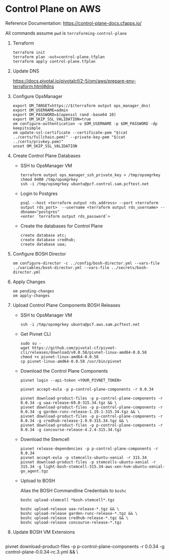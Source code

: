 #   Control Plane on AWS

Reference Documentation: https://control-plane-docs.cfapps.io/

All commands assume `pwd` is `terraforming-control-plane`

1.  Terraform
    ```
    terraform init
    terraform plan -out=control-plane.tfplan
    terraform apply control-plane.tfplan
    ```

1.  Update DNS

    https://docs.pivotal.io/pivotalcf/2-5/om/aws/prepare-env-terraform.html#dns

1.  Configure OpsManager
    ```
    export OM_TARGET=https://$(terraform output ops_manager_dns)
    export OM_USERNAME=admin
    export OM_PASSWORD=$(openssl rand -base64 10)
    export OM_SKIP_SSL_VALIDATION=true
    om configure-authentication -u $OM_USERNAME -p $OM_PASSWORD -dp keepitsimple
    om update-ssl-certificate --certificate-pem "$(cat ../certs/fullchain.pem)" --private-key-pem "$(cat ../certs/privkey.pem)"
    unset OM_SKIP_SSL_VALIDATION
    ```

1.  Create Control Plane Databases

    *   SSH to OpsManager VM
        ```
        terraform output ops_manager_ssh_private_key > /tmp/opsmgrkey
        chmod 0400 /tmp/opsmgrkey
        ssh -i /tmp/opsmgrkey ubuntu@pcf.control.sam.pcftest.net
        ```

    *   Login to Postgres
        ```
        psql --host <terraform output rds_address> --port <terraform output rds_port>  --username <terraform output rds_username> --dbname="postgres"
        <enter `terraform output rds_password`>
        ```

    *   Create the databases for Control Plane
        ```
        create database atc;
        create database credhub;
        create database uaa;
        ```

1.  Configure BOSH Director 
    ```
    om configure-director -c ../config/bosh-director.yml --vars-file ../variables/bosh-director.yml --vars-file ../secrets/bosh-director.yml
    ```

1.  Apply Changes
    ```
    om pending-changes
    om apply-changes
    ```

1.  Upload Control Plane Components BOSH Releases

    *   SSH to OpsManager VM
        ```
        ssh -i /tmp/opsmgrkey ubuntu@pcf.aws.sam.pcftest.net
        ```

    *   Get Pivnet CLI
        ```
        sudo su -
        wget https://github.com/pivotal-cf/pivnet-cli/releases/download/v0.0.58/pivnet-linux-amd64-0.0.58
        chmod +x pivnet-linux-amd64-0.0.58
        cp pivnet-linux-amd64-0.0.58 /usr/bin/pivnet
        ```

    *   Download the Control Plane Components
        ```
        pivnet login --api-token <YOUR_PIVNET_TOKEN>

        pivnet accept-eula -p p-control-plane-components -r 0.0.34

        pivnet download-product-files -p p-control-plane-components -r 0.0.34 -g uaa-release-69.0-315.34.tgz && \
        pivnet download-product-files -p p-control-plane-components -r 0.0.34 -g garden-runc-release-1.19.1-315.34.tgz && \
        pivnet download-product-files -p p-control-plane-components -r 0.0.34 -g credhub-release-1.9.9-315.34.tgz && \
        pivnet download-product-files -p p-control-plane-components -r 0.0.34 -g concourse-release-4.2.4-315.34.tgz
        ```

    *   Download the Stemcell
        ```
        pivnet release-dependencies -p p-control-plane-components -r 0.0.34
        pivnet accept-eula -p stemcells-ubuntu-xenial -r 315.34
        pivnet download-product-files -p stemcells-ubuntu-xenial -r 315.34 -g light-bosh-stemcell-315.34-aws-xen-hvm-ubuntu-xenial-go_agent.tgz
        ```

    *   Upload to BOSH

        Alias the BOSH Commandline Credentials to `boshc`

        ```
        boshc upload-stemcell *bosh-stemcell*.tgz

        boshc upload-release uaa-release-*.tgz && \
        boshc upload-release garden-runc-release-*.tgz && \
        boshc upload-release credhub-release-*.tgz && \
        boshc upload-release concourse-release-*.tgz
        ```

1.  Update BOSH VM Extensions

    ```

    ```

pivnet download-product-files -p p-control-plane-components -r 0.0.34 -g control-plane-0.0.34-rc.3.yml && \